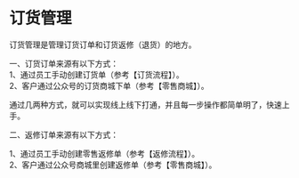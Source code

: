 # 订货管理

订货管理是管理订货订单和订货返修（退货）的地方。

一、订货订单来源有以下方式：  
1、通过员工手动创建订货单（参考【订货流程】）。  
2、客户通过公众号的订货商城下单（参考【零售商城】）。

通过几两种方式，就可以实现线上线下打通，并且每一步操作都简单明了，快速上手。

二、返修订单来源有以下方式：

1、通过员工手动创建零售返修单（参考【返修流程】）。  
2、客户通过公众号商城里创建返修单（参考【零售商城】）。

